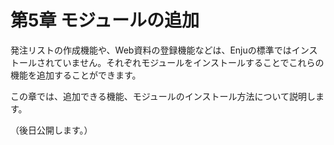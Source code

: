 第5章 モジュールの追加
======================

発注リストの作成機能や、Web資料の登録機能などは、Enjuの標準ではインストールされていません。それぞれモジュールをインストールすることでこれらの機能を追加することができます。

この章では、追加できる機能、モジュールのインストール方法について説明します。

（後日公開します。）
